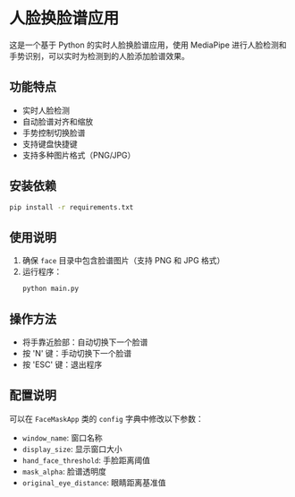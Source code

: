 # 人脸换脸谱应用

这是一个基于 Python 的实时人脸换脸谱应用，使用 MediaPipe 进行人脸检测和手势识别，可以实时为检测到的人脸添加脸谱效果。

## 功能特点

- 实时人脸检测
- 自动脸谱对齐和缩放
- 手势控制切换脸谱
- 支持键盘快捷键
- 支持多种图片格式（PNG/JPG）

## 安装依赖

```bash
pip install -r requirements.txt
```

## 使用说明

1. 确保 `face` 目录中包含脸谱图片（支持 PNG 和 JPG 格式）
2. 运行程序：
   ```bash
   python main.py
   ```

## 操作方法

- 将手靠近脸部：自动切换下一个脸谱
- 按 'N' 键：手动切换下一个脸谱
- 按 'ESC' 键：退出程序

## 配置说明

可以在 `FaceMaskApp` 类的 `config` 字典中修改以下参数：

- `window_name`: 窗口名称
- `display_size`: 显示窗口大小
- `hand_face_threshold`: 手脸距离阈值
- `mask_alpha`: 脸谱透明度
- `original_eye_distance`: 眼睛距离基准值 